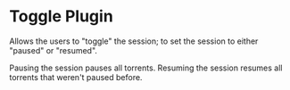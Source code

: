 # Toggle Plugin

Allows the users to "toggle" the session; to set the session to either "paused" or "resumed".

Pausing the session pauses all torrents.
Resuming the session resumes all torrents that weren't paused before.